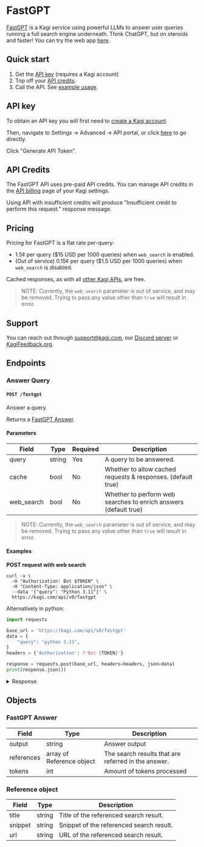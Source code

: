 # FastGPT

[FastGPT](https://kagi.com/fastgpt) is a Kagi service using powerful LLMs to answer user queries running a full search engine underneath. Think ChatGPT, but on steroids and faster! You can try the web app [here](https://kagi.com/fastgpt).

## Quick start

1. Get the [API key](https://kagi.com/settings/api) (requires a Kagi account)
2. Top off your [API credits](https://kagi.com/settings/billing_api).
3. Call the API. See [example usage](#examples).

## API key

To obtain an API key you will first need to [create a Kagi account](https://kagi.com/signup?plan_id=trial). 

Then, navigate to Settings -> Advanced -> API portal, or click [here](https://kagi.com/settings/api) to go directly.

Click "Generate API Token".

## API Credits

The FastGPT API uses pre-paid API credits.
You can manage API credits in the [API billing](https://kagi.com/settings/billing_api) page of your Kagi settings.

Using API with insufficient credits will produce "Insufficient credit to perform this request." response message.

## Pricing

Pricing for FastGPT is a flat rate  per-query:

- 1.5¢ per query ($15 USD per 1000 queries) when `web_search` is enabled.
- (Out of service) 0.15¢ per query ($1.5 USD per 1000 queries) when `web_search` is disabled.

Cached responses, as with all [other Kagi APIs](./overview.md), are free.

> NOTE: Currently, the `web_search` parameter is out of service, and may be removed.
> Trying to pass any value other than `true` will result in error.

## Support

You can reach out through support@kagi.com, our [Discord server](https://kagi.com/discord) or [KagiFeedback.org](https://kagifeedback.org).

## Endpoints

### Answer Query

#### `POST /fastgpt`

Answer a query.

Returns a [FastGPT Answer](#fastgpt-answer).

#### Parameters

Field | Type | Required | Description
------|------|----------|-----------
query   | string  | Yes  | A query to be answered.
cache   | bool  | No  | Whether to allow cached requests & responses. (default true)
web_search   | bool  | No  | Whether to perform web searches to enrich answers (default true)

> NOTE: Currently, the `web_search` parameter is out of service, and may be removed.
> Trying to pass any value other than `true` will result in error.

#### Examples

**POST request with web search**

```shell
curl -v \
  -H "Authorization: Bot $TOKEN" \
  -H "Content-Type: application/json" \
  --data '{"query": "Python 3.11"}' \
  https://kagi.com/api/v0/fastgpt
```

Alternatively in python:

```python
import requests

base_url = 'https://kagi.com/api/v0/fastgpt'
data = {
    "query": "python 3.11",
}
headers = {'Authorization': f'Bot {TOKEN}'}

response = requests.post(base_url, headers=headers, json=data)
print(response.json())
```

<details>
<summary>Response</summary>

```json
{
  "meta": {
    "id": "120145af-f057-466d-9e6d-7829ac902adc",
    "node": "us-east",
    "ms": 7943
  },
  "data": {
    "output": "Python 3.11 was released in 2021 and introduced several new features compared to previous versions:
    - Faster performance: The interpreter was optimized, resulting in up to 1.25x speedup on benchmarks.[1]
    - New syntax features: Exception groups were added using PEP 654.[1]    
    - Traceback annotation: The new version includes a feature to annotate tracebacks to make them more intelligible.[2]
    - Type hint improvements: Type hints were made more powerful.[3]",
    "tokens": 757,
    "references": [
      {"title": "What's New In Python 3.11 — Python 3.11.3 documentation", "snippet": "...", "url": "https://docs.python.org/3/whatsnew/3.11.html"}, 
      {"title": "Introducing the New Features in Python 3.11 -", "snippet": "...", "url": "https://earthly.dev/blog/python-3.11-new-features/"}
    ]
  }
}
```

</details>

## Objects

### FastGPT Answer

Field     | Type      | Description
----------|-----------|------------
output    | string    | Answer output
references    | array of Reference object   | The search results that are referred in the answer.
tokens    | int       | Amount of tokens processed


### Reference object

Field     | Type      | Description
----------|-----------|------------
title    | string    | Title of the referenced search result.
snippet    | string   | Snippet of the referenced search result.
url    | string      | URL of the referenced search result.

